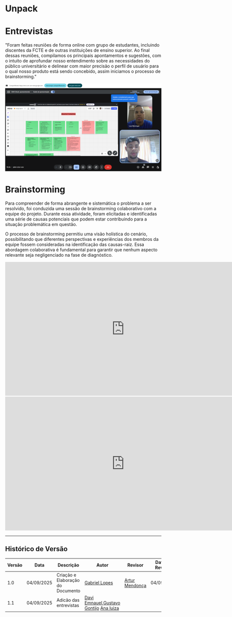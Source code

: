 # Unpack
# Entrevistas
"Foram feitas reuniões de forma online com grupo de estudantes, incluindo discentes da FCTE e de outras instituições de ensino superior. Ao final dessas reuniões, compilamos os principais apontamentos e sugestões, com o intuito de aprofundar nosso entendimento sobre as necessidades do público universitário e delinear com maior precisão o perfil de usuário para o qual nosso produto está sendo concebido, assim iniciamos o processo de brainstorming."

<p align="center">
  <img src="https://raw.githubusercontent.com/UnBArqDsw2025-2-Turma02/2025.2_T02_G4_SustentabilidadeJ-_Entrega_01/refs/heads/addentrevista/assets/foco_2/Entrevista_Brainstorming.png" width="600">
</p>

# Brainstorming
Para compreender de forma abrangente e sistemática o problema a ser resolvido, foi conduzida uma sessão de brainstorming colaborativo com a equipe do projeto. Durante essa atividade, foram elicitadas e identificadas uma série de causas potenciais que podem estar contribuindo para a situação problemática em questão.

O processo de brainstorming permitiu uma visão holística do cenário, possibilitando que diferentes perspectivas e experiências dos membros da equipe fossem consideradas na identificação das causas-raiz. Essa abordagem colaborativa é fundamental para garantir que nenhum aspecto relevante seja negligenciado na fase de diagnóstico.

<iframe width="768" height="432" src="https://miro.com/app/board/uXjVJM7mH34=/?share_link_id=766348904323" frameborder="0" scrolling="no" allow="fullscreen; clipboard-read; clipboard-write" allowfullscreen></iframe>

<iframe width="768" height="432" src="https://miro.com/app/board/uXjVJM7utN8=/?moveToWidget=3458764639377784828&cot=14" frameborder="0" scrolling="no" allow="fullscreen; clipboard-read; clipboard-write" allowfullscreen></iframe>

---

## **Histórico de Versão**

| Versão | Data       | Descrição | Autor | Revisor | Data da Revisão |
|--------|------------|-----------|--------|---------|-----------------|
| 1.0    | 04/09/2025| Criação e Elaboração do Documento | [Gabriel Lopes](https://github.com/BrzGab) | [Artur Mendonça](https://github.com/ArtyMend07) | 04/09/2025 |
| 1.1   | 04/09/2025| Adicão das entrevistas | [Davi Emnauel](https://github.com/daviRolvr),[Gustavo Gontijo](https://github.com/Guga301104) [Ana luiza ](https://github.com/luluaoreira) | 

